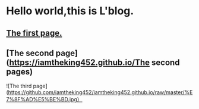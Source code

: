# Hello world,this is L'blog.
 
## [The first page.](https://iamtheking452.github.io/post-1)

## [The second page](https://iamtheking452.github.io/The second pages)

![The third page](https://github.com/iamtheking452/iamtheking452.github.io/raw/master/%E7%8F%AD%E5%BE%BD.jpg）
